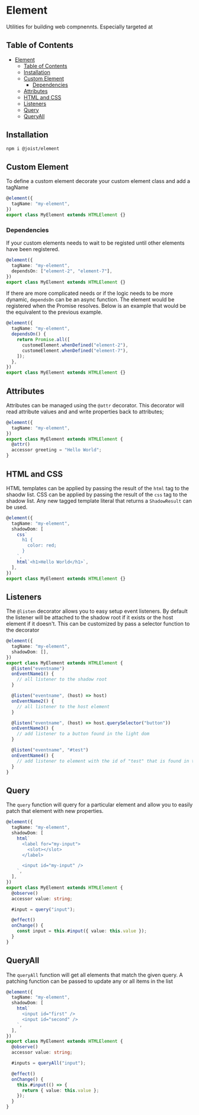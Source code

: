 # Element

Utilities for building web compnennts. Especially targeted at

## Table of Contents

- [Element](#element)
  - [Table of Contents](#table-of-contents)
  - [Installation](#installation)
  - [Custom Element](#custom-element)
    - [Dependencies](#dependencies)
  - [Attributes](#attributes)
  - [HTML and CSS](#html-and-css)
  - [Listeners](#listeners)
  - [Query](#query)
  - [QueryAll](#queryall)

## Installation

```BASH
npm i @joist/element
```

## Custom Element

To define a custom element decorate your custom element class and add a tagName

```ts
@element({
  tagName: "my-element",
})
export class MyElement extends HTMLElement {}
```

### Dependencies

If your custom elements needs to wait to be registed until other elements have been registered.

```ts
@element({
  tagName: "my-element",
  dependsOn: ["element-2", "element-7"],
})
export class MyElement extends HTMLElement {}
```

If there are more complicated needs or if the logic needs to be more dynamic, `dependsOn` can be an async function. The element would be registered when the Promise resolves. Below is an example that would be the equivalent to the previous example.

```ts
@element({
  tagName: "my-element",
  dependsOn() {
    return Promise.all([
      customeElement.whenDefined("element-2"),
      customeElement.whenDefined("element-7"),
    ]);
  },
})
export class MyElement extends HTMLElement {}
```

## Attributes

Attributes can be managed using the `@attr` decorator. This decorator will read attribute values and and write properties back to attributes;

```ts
@element({
  tagName: "my-element",
})
export class MyElement extends HTMLElement {
  @attr()
  accessor greeting = "Hello World";
}
```

## HTML and CSS

HTML templates can be applied by passing the result of the `html` tag to the shaodw list.
CSS can be applied by passing the result of the `css` tag to the shadow list.
Any new tagged template literal that returns a `ShadowResult` can be used.

```ts
@element({
  tagName: "my-element",
  shadowDom: [
    css`
      h1 {
        color: red;
      }
    `,
    html`<h1>Hello World</h1>`,
  ],
})
export class MyElement extends HTMLElement {}
```

## Listeners

The `@listen` decorator allows you to easy setup event listeners. By default the listener will be attached to the shadow root if it exists or the host element if it doesn't. This can be customized by pass a selector function to the decorator

```ts
@element({
  tagName: "my-element",
  shadowDom: [],
})
export class MyElement extends HTMLElement {
  @listen("eventname")
  onEventName1() {
    // all listener to the shadow root
  }

  @listen("eventname", (host) => host)
  onEventName2() {
    // all listener to the host element
  }

  @listen("eventname", (host) => host.querySelector("button"))
  onEventName3() {
    // add listener to a button found in the light dom
  }

  @listen("eventname", "#test")
  onEventName4() {
    // add listener to element with the id of "test" that is found in the shadow dom
  }
}
```

## Query

The `query` function will query for a particular element and allow you to easily patch that element with new properties.

```ts
@element({
  tagName: "my-element",
  shadowDom: [
    html`
      <label for="my-input">
        <slot></slot>
      </label>

      <input id="my-input" />
    `,
  ],
})
export class MyElement extends HTMLElement {
  @observe()
  accessor value: string;

  #input = query("input");

  @effect()
  onChange() {
    const input = this.#input({ value: this.value });
  }
}
```

## QueryAll

The `queryAll` function will get all elements that match the given query. A patching function can be passed to update any or all items in the list

```ts
@element({
  tagName: "my-element",
  shadowDom: [
    html`
      <input id="first" />
      <input id="second" />
    `,
  ],
})
export class MyElement extends HTMLElement {
  @observe()
  accessor value: string;

  #inputs = queryAll("input");

  @effect()
  onChange() {
    this.#input(() => {
      return { value: this.value };
    });
  }
}
```
